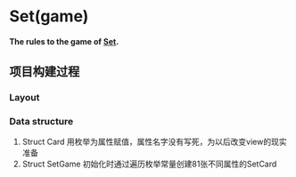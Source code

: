 # Set(game)
#### The rules to the game of [Set](https://en.wikipedia.org/wiki/Set_(game)).

## 项目构建过程
### Layout
### Data structure
1. Struct Card 用枚举为属性赋值，属性名字没有写死，为以后改变view的现实准备
2. Struct SetGame 初始化时通过遍历枚举常量创建81张不同属性的SetCard